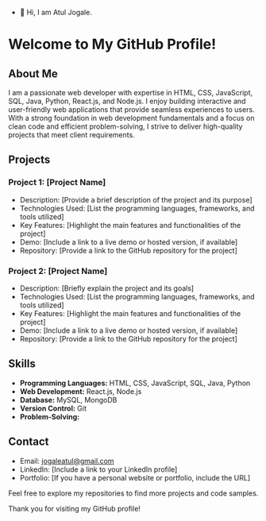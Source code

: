 - 👋 Hi, I am Atul Jogale.

# Welcome to My GitHub Profile!

## About Me

I am a passionate web developer with expertise in HTML, CSS, JavaScript, SQL, Java, Python, React.js, and Node.js. I enjoy building interactive and user-friendly web applications that provide seamless experiences to users. With a strong foundation in web development fundamentals and a focus on clean code and efficient problem-solving, I strive to deliver high-quality projects that meet client requirements.

## Projects

### Project 1: [Project Name]

- Description: [Provide a brief description of the project and its purpose]
- Technologies Used: [List the programming languages, frameworks, and tools utilized]
- Key Features: [Highlight the main features and functionalities of the project]
- Demo: [Include a link to a live demo or hosted version, if available]
- Repository: [Provide a link to the GitHub repository for the project]

### Project 2: [Project Name]

- Description: [Briefly explain the project and its goals]
- Technologies Used: [List the programming languages, frameworks, and tools utilized]
- Key Features: [Highlight the main features and functionalities of the project]
- Demo: [Include a link to a live demo or hosted version, if available]
- Repository: [Provide a link to the GitHub repository for the project]

## Skills

- **Programming Languages:** HTML, CSS, JavaScript, SQL, Java, Python
- **Web Development:** React.js, Node.js
- **Database:** MySQL, MongoDB
- **Version Control:** Git
- **Problem-Solving:**

## Contact

- Email: jogaleatul@gmail.com
- LinkedIn: [Include a link to your LinkedIn profile]
- Portfolio: [If you have a personal website or portfolio, include the URL]

Feel free to explore my repositories to find more projects and code samples.

Thank you for visiting my GitHub profile!

